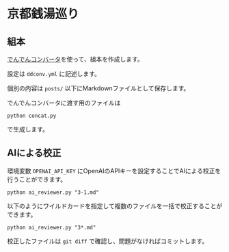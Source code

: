 # 京都銭湯巡り

## 組本

[でんでんコンバータ](https://conv.denshochan.com/)を使って、組本を作成します。

設定は `ddconv.yml` に記述します。

個別の内容は `posts/` 以下にMarkdownファイルとして保存します。

でんでんコンバータに渡す用のファイルは

```
python concat.py
```

で生成します。

## AIによる校正

環境変数 `OPENAI_API_KEY` にOpenAIのAPIキーを設定することでAIによる校正を行うことができます。

```
python ai_reviewer.py "3-1.md"
```

以下のようにワイルドカードを指定して複数のファイルを一括で校正することができます。

```
python ai_reviewer.py "3*.md"
```

校正したファイルは `git diff` で確認し、問題がなければコミットします。
